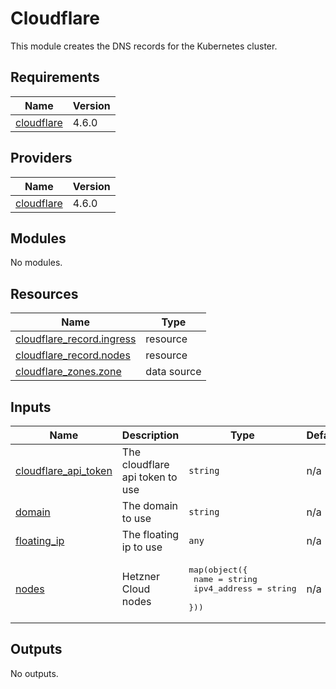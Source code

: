 # Cloudflare

This module creates the DNS records for the Kubernetes cluster.

## Requirements

| Name | Version |
|------|---------|
| <a name="requirement_cloudflare"></a> [cloudflare](#requirement\_cloudflare) | 4.6.0 |

## Providers

| Name | Version |
|------|---------|
| <a name="provider_cloudflare"></a> [cloudflare](#provider\_cloudflare) | 4.6.0 |

## Modules

No modules.

## Resources

| Name | Type |
|------|------|
| [cloudflare_record.ingress](https://registry.terraform.io/providers/cloudflare/cloudflare/4.6.0/docs/resources/record) | resource |
| [cloudflare_record.nodes](https://registry.terraform.io/providers/cloudflare/cloudflare/4.6.0/docs/resources/record) | resource |
| [cloudflare_zones.zone](https://registry.terraform.io/providers/cloudflare/cloudflare/4.6.0/docs/data-sources/zones) | data source |

## Inputs

| Name | Description | Type | Default | Required |
|------|-------------|------|---------|:--------:|
| <a name="input_cloudflare_api_token"></a> [cloudflare\_api\_token](#input\_cloudflare\_api\_token) | The cloudflare api token to use | `string` | n/a | yes |
| <a name="input_domain"></a> [domain](#input\_domain) | The domain to use | `string` | n/a | yes |
| <a name="input_floating_ip"></a> [floating\_ip](#input\_floating\_ip) | The floating ip to use | `any` | n/a | yes |
| <a name="input_nodes"></a> [nodes](#input\_nodes) | Hetzner Cloud nodes | <pre>map(object({<br>    name          = string<br>    ipv4_address  = string<br>  }))</pre> | n/a | yes |

## Outputs

No outputs.
